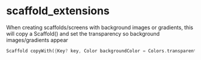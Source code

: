 # scaffold_extensions

When creating scaffolds/screens with background images or gradients, this will copy a Scaffold() and set the
transparency so background images/gradients appear

```dart
Scaffold copyWith({Key? key, Color backgroundColor = Colors.transparent})
